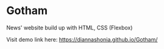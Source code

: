 # Gotham
News' website build up with HTML, CSS  (Flexbox)

Visit demo link here: https://diannashonia.github.io/Gotham/

